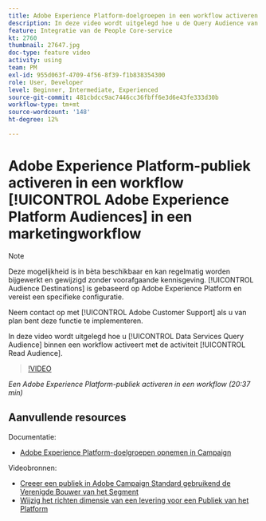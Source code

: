 ```yaml
---
title: Adobe Experience Platform-doelgroepen in een workflow activeren
description: In deze video wordt uitgelegd hoe u de Query Audience van Data Services binnen een workflow activeert met de activiteit ‘Lezen publiek’.
feature: Integratie van de People Core-service
kt: 2760
thumbnail: 27647.jpg
doc-type: feature video
activity: using
team: PM
exl-id: 955d063f-4709-4f56-8f39-f1b838354300
role: User, Developer
level: Beginner, Intermediate, Experienced
source-git-commit: 481cbdcc9ac7446cc36fbff6e3d6e43fe333d30b
workflow-type: tm+mt
source-wordcount: '148'
ht-degree: 12%

---
```


# Adobe Experience Platform-publiek activeren in een workflow [!UICONTROL Adobe Experience Platform Audiences] in een marketingworkflow

>[!NOTE]
>
>Deze mogelijkheid is in bèta beschikbaar en kan regelmatig worden bijgewerkt en gewijzigd zonder voorafgaande kennisgeving. [!UICONTROL Audience Destinations] is gebaseerd op Adobe Experience Platform en vereist een specifieke configuratie.
>
>Neem contact op met [!UICONTROL Adobe Customer Support] als u van plan bent deze functie te implementeren.

In deze video wordt uitgelegd hoe u [!UICONTROL Data Services Query Audience] binnen een workflow activeert met de activiteit [!UICONTROL Read Audience].

>[!VIDEO](https://video.tv.adobe.com/v/27647?quality=12)

*Een Adobe Experience Platform-publiek activeren in een workflow (20:37 min)*

## Aanvullende resources

Documentatie:

* [Adobe Experience Platform-doelgroepen opnemen in Campaign](https://experienceleague.adobe.com/docs/campaign-standard/using/integrating-with-adobe-cloud/adobe-experience-platform/aep-sources-destinations/ingest-aep-data.html)

Videobronnen:

* [Creeer een publiek in Adobe Campaign Standard gebruikend de Verenigde Bouwer van het Segment](/help/profiles-and-audiences/audience-destinations/creating-audiences-using-segment-builder.md)
* [Wijzig het richten dimensie van een levering voor een Publiek van het Platform](/help/profiles-and-audiences/audience-destinations/changing-targeting-dimension.md)
